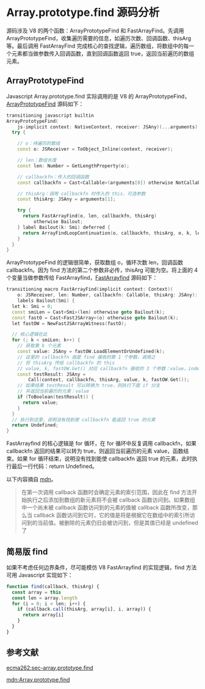 # Array.prototype.find 源码分析

源码涉及 V8 的两个函数：ArrayPrototypeFind 和 FastArrayFind。先调用 ArrayPrototypeFind，收集遍历需要的信息，如遍历次数、回调函数、thisArg 等。最后调用 FastArrayFind 完成核心的查找逻辑，遍历数组，将数组中的每一个元素都当做参数传入回调函数，直到回调函数返回 true，返回当前遍历的数组元素。

## ArrayPrototypeFind

Javascript Array.prototype.find 实际调用的是 V8 的 ArrayPrototypeFind，[ArrayPrototypeFind](https://chromium.googlesource.com/v8/v8.git/+/refs/heads/9.0-lkgr/src/builtins/array-find.tq#120) 源码如下：

```c++
transitioning javascript builtin
ArrayPrototypeFind(
    js-implicit context: NativeContext, receiver: JSAny)(...arguments): JSAny {
  try {

    // o：待遍历的数组
    const o: JSReceiver = ToObject_Inline(context, receiver);

    // len：数组长度
    const len: Number = GetLengthProperty(o);

    // callbackfn：传入的回调函数
    const callbackfn = Cast<Callable>(arguments[0]) otherwise NotCallableError;

    // thisArg：调用 callbackfn 时传入的 this，可选参数
    const thisArg: JSAny = arguments[1];

    try {
      return FastArrayFind(o, len, callbackfn, thisArg)
          otherwise Bailout;
    } label Bailout(k: Smi) deferred {
      return ArrayFindLoopContinuation(o, callbackfn, thisArg, o, k, len);
    }
  }
}
```

ArrayPrototypeFind 的逻辑很简单，获取数组 o，循环次数 len，回调函数 callbackfn。因为 find 方法的第二个参数非必传，thisArg 可能为空。将上面的 4 个变量当做参数传给 FastArrayfind，[FastArrayfind](https://chromium.googlesource.com/v8/v8.git/+/refs/heads/9.0-lkgr/src/builtins/array-find.tq#93) 源码如下：

```c++
transitioning macro FastArrayFind(implicit context: Context)(
    o: JSReceiver, len: Number, callbackfn: Callable, thisArg: JSAny): JSAny
    labels Bailout(Smi) {
  let k: Smi = 0;
  const smiLen = Cast<Smi>(len) otherwise goto Bailout(k);
  const fastO = Cast<FastJSArray>(o) otherwise goto Bailout(k);
  let fastOW = NewFastJSArrayWitness(fastO);

  // 核心逻辑在此
  for (; k < smiLen; k++) {
    // 获取第 k 个元素
    const value: JSAny = fastOW.LoadElementOrUndefined(k);
    // 这里的 callbackfn 就是 find 接收的第 1 个参数，调用之
    // 将 thisArg 传给 callbackfn 的 this
    // value, k, fastOW.Get() 对应 callbackfn 接收的 3 个参数：value，index，array
    const testResult: JSAny =
        Call(context, callbackfn, thisArg, value, k, fastOW.Get());
    // 如果结果 testResult 可以转换为 true，则执行下面 if 分支
    // 并返回当前遍历的元素：value
    if (ToBoolean(testResult)) {
      return value;
    }
  }
  // 执行到这里，说明没有找到使 callbackfn 能返回 true 的元素
  return Undefined;
}
```

FastArrayfind 的核心逻辑是 for 循环，在 for 循环中反复调用 callbackfn，如果 callbackfn 返回的结果可以转为 true，则返回当前遍历的元素 value，函数结束。如果 for 循环结束，说明没有找到能使 callbackfn 返回 true 的元素，此时执行最后一行代码：return Undefined。

以下内容摘自 [mdn](https://developer.mozilla.org/zh-CN/docs/Web/JavaScript/Reference/Global_Objects/Array/find)。

> 在第一次调用 callback 函数时会确定元素的索引范围，因此在 find 方法开始执行之后添加到数组的新元素将不会被 callback 函数访问到。如果数组中一个尚未被 callback 函数访问到的元素的值被 callback 函数所改变，那么当 callback 函数访问到它时，它的值是将是根据它在数组中的索引所访问到的当前值。被删除的元素仍旧会被访问到，但是其值已经是 undefined 了


## 简易版 find

如果不考虑任何边界条件，尽可能模仿 V8 FastArrayfind 的实现逻辑，find 方法可用 Javascript 实现如下：

```Javascript
function find(callback, thisArg) {
  const array = this
  const len = array.length
  for (i = 0; i < len; i++) {
    if (callback.call(thisArg, array[i], i, array)) {
      return array[i]
    }
  }
}
```

## 参考文献

[ecma262:sec-array.prototype.find](https://tc39.es/ecma262/#sec-array.prototype.find)

[mdn:Array.prototype.find](https://developer.mozilla.org/zh-CN/docs/Web/JavaScript/Reference/Global_Objects/Array/find)



















